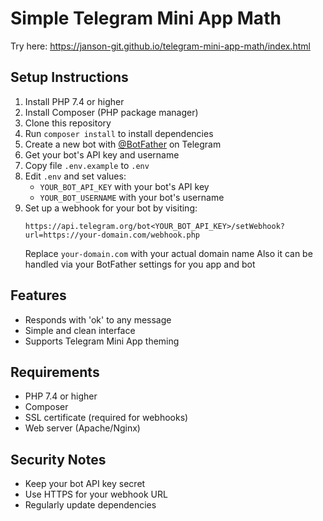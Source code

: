 # Simple Telegram Mini App Math

Try here: https://janson-git.github.io/telegram-mini-app-math/index.html

## Setup Instructions

1. Install PHP 7.4 or higher
2. Install Composer (PHP package manager)
3. Clone this repository
4. Run `composer install` to install dependencies
5. Create a new bot with [@BotFather](https://t.me/botfather) on Telegram
6. Get your bot's API key and username
7. Copy file `.env.example` to `.env`
7. Edit `.env` and set values:
   - `YOUR_BOT_API_KEY` with your bot's API key
   - `YOUR_BOT_USERNAME` with your bot's username
8. Set up a webhook for your bot by visiting:
   ```
   https://api.telegram.org/bot<YOUR_BOT_API_KEY>/setWebhook?url=https://your-domain.com/webhook.php
   ```
   Replace `your-domain.com` with your actual domain name
   Also it can be handled via your BotFather settings for you app and bot

## Features

- Responds with 'ok' to any message
- Simple and clean interface
- Supports Telegram Mini App theming

## Requirements

- PHP 7.4 or higher
- Composer
- SSL certificate (required for webhooks)
- Web server (Apache/Nginx)

## Security Notes

- Keep your bot API key secret
- Use HTTPS for your webhook URL
- Regularly update dependencies 